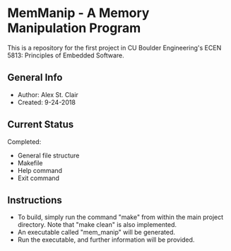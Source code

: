 # MemManip - A Memory Manipulation Program

This is a repository for the first project in CU Boulder Engineering's ECEN 5813: Principles of Embedded Software.

## General Info

* Author: Alex St. Clair
* Created: 9-24-2018

## Current Status

Completed:
* General file structure
* Makefile
* Help command
* Exit command

## Instructions

* To build, simply run the command "make" from within the main project directory. Note that "make clean" is also implemented.
* An executable called "mem\_manip" will be generated.
* Run the executable, and further information will be provided.
